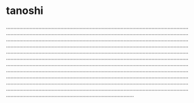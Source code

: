 # tanoshi
...........................................................................................................................................................................................................................................................................................................................................................................................................................................................................................................................................................................................................................................................................................................................................................................................................................................................................................................................................................................................................................................................................................................................................................................................................................................................................................................................................................................................................................................................................................................